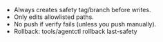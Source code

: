 - Always creates safety tag/branch before writes.
- Only edits allowlisted paths.
- No push if verify fails (unless you push manually).
- Rollback: tools/agentctl rollback last-safety
